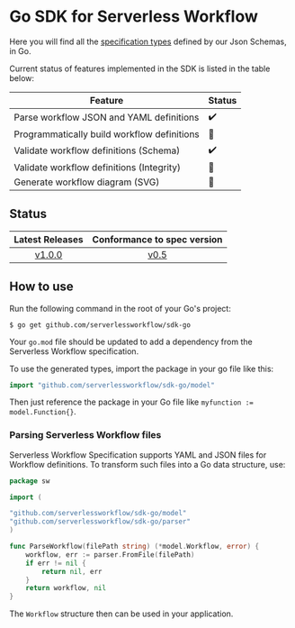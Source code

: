 # Go SDK for Serverless Workflow

Here you will find all the [specification types](https://github.com/serverlessworkflow/specification/blob/main/schema/workflow.json) defined by our Json Schemas, in Go.

Current status of features implemented in the SDK is listed in the table below:

| Feature                                     | Status             |
|-------------------------------------------- | ------------------ |
| Parse workflow JSON and YAML definitions    | :heavy_check_mark: | 
| Programmatically build workflow definitions | :no_entry_sign:    |
| Validate workflow definitions (Schema)      | :heavy_check_mark: |
| Validate workflow definitions (Integrity)   | :no_entry_sign:    |
| Generate workflow diagram (SVG)             | :no_entry_sign:    |

## Status

| Latest Releases | Conformance to spec version |
| :---: | :---: |
| [v1.0.0](https://github.com/serverlessworkflow/sdk-go/releases) | [v0.5](https://github.com/serverlessworkflow/specification/tree/0.5.x) |

## How to use

Run the following command in the root of your Go's project:

```shell script
$ go get github.com/serverlessworkflow/sdk-go
```

Your `go.mod` file should be updated to add a dependency from the Serverless Workflow specification.

To use the generated types, import the package in your go file like this:

```go
import "github.com/serverlessworkflow/sdk-go/model"
```

Then just reference the package in your Go file like `myfunction := model.Function{}`.

### Parsing Serverless Workflow files

Serverless Workflow Specification supports YAML and JSON files for Workflow definitions.
To transform such files into a Go data structure, use:

```go
package sw

import (

"github.com/serverlessworkflow/sdk-go/model"
"github.com/serverlessworkflow/sdk-go/parser"
)

func ParseWorkflow(filePath string) (*model.Workflow, error) {
	workflow, err := parser.FromFile(filePath)
    if err != nil {
        return nil, err
    } 
    return workflow, nil
} 
```

The `Workflow` structure then can be used in your application. 